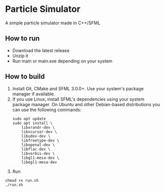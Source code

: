# Particle Simulator

A simple particle simulator made in C++/SFML

## How to run

- Download the latest release
- Unzip it
- Run main or main.exe depending on your system

## How to build

1. Install Git, CMake and SFML 3.0.0+. Use your system's package manager if available.
1. If you use Linux, install SFML's dependencies using your system package manager. On Ubuntu and other Debian-based distributions you can use the following commands:
    ```
    sudo apt update
    sudo apt install \
        libxrandr-dev \
        libxcursor-dev \
        libudev-dev \
        libfreetype-dev \
        libopenal-dev \
        libflac-dev \
        libvorbis-dev \
        libgl1-mesa-dev \
        libegl1-mesa-dev
    ```
1. Run 
```
chmod +x run.sh
./run.sh
```
